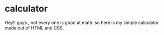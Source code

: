 # calculator

Hey!! guys , not every one is good at math. 
so here is my simple calculator made out of HTML and CSS.
